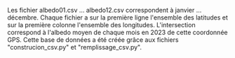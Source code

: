 Les fichier albedo01.csv ... albedo12.csv correspondent à janvier ... décembre.
Chaque fichier a sur la première ligne l'ensemble des latitudes et sur la première colonne l'ensemble des longitudes.
L'intersection correspond à l'albedo moyen de chaque mois en 2023 de cette coordonnée GPS.
Cette base de données a été créée grâce aux fichiers "construcion_csv.py" et "remplissage_csv.py".

